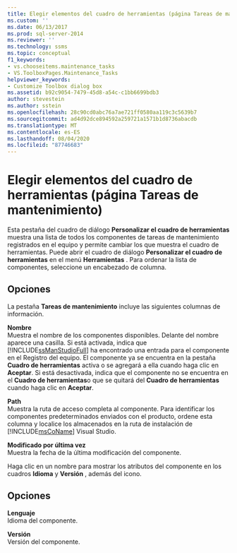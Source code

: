 ```yaml
---
title: Elegir elementos del cuadro de herramientas (página Tareas de mantenimiento) | Microsoft Docs
ms.custom: ''
ms.date: 06/13/2017
ms.prod: sql-server-2014
ms.reviewer: ''
ms.technology: ssms
ms.topic: conceptual
f1_keywords:
- vs.chooseitems.maintenance_tasks
- VS.ToolboxPages.Maintenance_Tasks
helpviewer_keywords:
- Customize Toolbox dialog box
ms.assetid: b92c9054-7479-45d8-a54c-c1bb6699bdb3
author: stevestein
ms.author: sstein
ms.openlocfilehash: 28c90cd0abc76a7ae721ff0580aa119c3c5639b7
ms.sourcegitcommit: ad4d92dce894592a259721a1571b1d8736abacdb
ms.translationtype: MT
ms.contentlocale: es-ES
ms.lasthandoff: 08/04/2020
ms.locfileid: "87746683"
---
```

# <a name="choose-toolbox-items-maintenance-tasks-page"></a>Elegir elementos del cuadro de herramientas (página Tareas de mantenimiento)
  Esta pestaña del cuadro de diálogo **Personalizar el cuadro de herramientas** muestra una lista de todos los componentes de tareas de mantenimiento registrados en el equipo y permite cambiar los que muestra el cuadro de herramientas. Puede abrir el cuadro de diálogo **Personalizar el cuadro de herramientas** en el menú **Herramientas** . Para ordenar la lista de componentes, seleccione un encabezado de columna.  
  
## <a name="options"></a>Opciones  
 La pestaña **Tareas de mantenimiento** incluye las siguientes columnas de información.  
  
 **Nombre**  
 Muestra el nombre de los componentes disponibles. Delante del nombre aparece una casilla. Si está activada, indica que [!INCLUDE[ssManStudioFull](../../includes/ssmanstudiofull-md.md)] ha encontrado una entrada para el componente en el Registro del equipo. El componente ya se encuentra en la pestaña **Cuadro de herramientas** activa o se agregará a ella cuando haga clic en **Aceptar**. Si está desactivada, indica que el componente no se encuentra en el **Cuadro de herramientas**o que se quitará del **Cuadro de herramientas** cuando haga clic en **Aceptar**.  
  
 **Path**  
 Muestra la ruta de acceso completa al componente. Para identificar los componentes predeterminados enviados con el producto, ordene esta columna y localice los almacenados en la ruta de instalación de [!INCLUDE[msCoName](../../includes/msconame-md.md)] Visual Studio.  
  
 **Modificado por última vez**  
 Muestra la fecha de la última modificación del componente.  
  
 Haga clic en un nombre para mostrar los atributos del componente en los cuadros **Idioma** y **Versión** , además del icono.  
  
## <a name="options"></a>Opciones  
 **Lenguaje**  
 Idioma del componente.  
  
 **Versión**  
 Versión del componente.  
  
  
